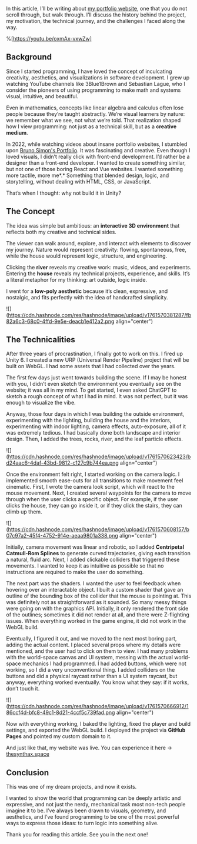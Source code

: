 In this article, I’ll be writing about [my portfolio website](https://thesynthax.space), one that you do not scroll through, but walk through. I’ll discuss the history behind the project, my motivation, the technical journey, and the challenges I faced along the way.

%[https://youtu.be/oxmAx-vxwZw] 

## Background

Since I started programming, I have loved the concept of inculcating creativity, aesthetics, and visualizations in software development. I grew up watching YouTube channels like 3Blue1Brown and Sebastian Lague, who I consider the pioneers of using programming to make math and systems visual, intuitive, and beautiful.

Even in mathematics, concepts like linear algebra and calculus often lose people because they’re taught abstractly. We’re visual learners by nature: we remember what we see, not what we’re told. That realization shaped how I view programming: not just as a technical skill, but as a **creative medium**.

In 2022, while watching videos about insane portfolio websites, I stumbled upon [Bruno Simon's Portfolio](https://bruno-simon.com). It was fascinating and creative. Even though I loved visuals, I didn’t really click with front-end development. I’d rather be a designer than a front-end developer. I wanted to create something similar, but not one of those boring React and Vue websites. I wanted something more tactile, more me*.* Something that blended design, logic, and storytelling, without dealing with HTML, CSS, or JavaScript.

That’s when I thought: why not build it in Unity?

## The Concept

The idea was simple but ambitious: an **interactive 3D environment** that reflects both my creative and technical sides.

The viewer can walk around, explore, and interact with elements to discover my journey. Nature would represent creativity: flowing, spontaneous, free, while the house would represent logic, structure, and engineering.

Clicking the **river** reveals my creative work: music, videos, and experiments. Entering the **house** reveals my technical projects, experience, and skills. It’s a literal metaphor for my thinking: art outside, logic inside.

I went for a **low-poly aesthetic** because it’s clean, expressive, and nostalgic, and fits perfectly with the idea of handcrafted simplicity.

![](https://cdn.hashnode.com/res/hashnode/image/upload/v1761570381287/fb82a6c3-68c0-4ffd-9e5e-deacb1e412a2.png align="center")

## The Technicalities

After three years of procrastination, I finally got to work on this. I fired up Unity 6. I created a new URP (Universal Render Pipeline) project that will be built on WebGL. I had some assets that I had collected over the years.

The first few days just went towards building the scene. If I may be honest with you, I didn’t even sketch the environment you eventually see on the website; it was all in my mind. To get started, I even asked ChatGPT to sketch a rough concept of what I had in mind. It was not perfect, but it was enough to visualize the vibe.

Anyway, those four days in which I was building the outside environment, experimenting with the lighting, building the house and the interiors, experimenting with indoor lighting, camera effects, auto-exposure, all of it was extremely tedious. I had basically done both landscape and interior design. Then, I added the trees, rocks, river, and the leaf particle effects.

![](https://cdn.hashnode.com/res/hashnode/image/upload/v1761570623423/bd24aac6-4daf-43bd-9812-c127c9b744ea.png align="center")

Once the environment felt right, I started working on the camera logic. I implemented smooth ease-outs for all transitions to make movement feel cinematic. First, I wrote the camera look script, which will react to the mouse movement. Next, I created several waypoints for the camera to move through when the user clicks a specific object. For example, if the user clicks the house, they can go inside it, or if they click the stairs, they can climb up them.

![](https://cdn.hashnode.com/res/hashnode/image/upload/v1761570608157/b07c97a2-45f4-4752-914e-aeaa9801a338.png align="center")

Initially, camera movement was linear and robotic, so I added **Centripetal Catmull-Rom Splines** to generate curved trajectories, giving each transition a natural, fluid arc. Next, I added clickable colliders that triggered these movements. I wanted to keep it as intuitive as possible so that no instructions are required to make the user do something.

The next part was the shaders. I wanted the user to feel feedback when hovering over an interactable object. I built a custom shader that gave an outline of the bounding box of the collider that the mouse is pointing at. This was definitely not as straightforward as it sounded. So many messy things were going on with the graphics API. Initially, it only rendered the front side of the outlines; sometimes it did not render at all, and there were Z-flighting issues. When everything worked in the game engine, it did not work in the WebGL build.

Eventually, I figured it out, and we moved to the next most boring part, adding the actual content. I placed several props where my details were mentioned, and the user had to click on them to view. I had many problems with the world-space canvas and UI system, messing with the actual world-space mechanics I had programmed. I had added buttons, which were not working, so I did a very unconventional thing. I added colliders on the buttons and did a physical raycast rather than a UI system raycast, but anyway, everything worked eventually. You know what they say: if it works, don’t touch it.

![](https://cdn.hashnode.com/res/hashnode/image/upload/v1761570666912/186ccf4d-bfc8-49c1-8d21-4ccf5c739fad.png align="center")

Now with everything working, I baked the lighting, fixed the player and build settings, and exported the WebGL build. I deployed the project via **GitHub Pages** and pointed my custom domain to it.

And just like that, my website was live. You can experience it here → [thesynthax.space](https://thesynthax.space)

## Conclusion

This was one of my dream projects, and now it exists.

I wanted to show the world that programming can be deeply artistic and expressive, and not just the nerdy, mechanical task most non-tech people imagine it to be. I’ve always been drawn to visuals, geometry, and aesthetics, and I’ve found programming to be one of the most powerful ways to express those ideas: to turn logic into something alive.

Thank you for reading this article. See you in the next one!
